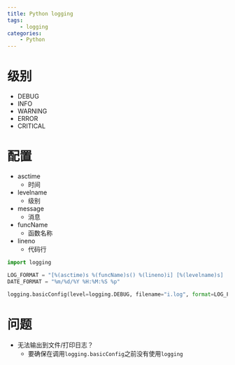```yaml
---
title: Python logging
tags:
	- logging
categories:
	- Python
---
```


# 级别

- DEBUG
- INFO
- WARNING
- ERROR
- CRITICAL

# 配置

- asctime
  - 时间
- levelname
  - 级别
- message
  - 消息
- funcName
  - 函数名称
- lineno
  - 代码行

```python
import logging

LOG_FORMAT = "[%(asctime)s %(funcName)s() %(lineno)i] [%(levelname)s]  %(message)s"
DATE_FORMAT = "%m/%d/%Y %H:%M:%S %p"

logging.basicConfig(level=logging.DEBUG, filename="i.log", format=LOG_FORMAT, datefmt=DATE_FORMAT)
```

# 问题

- 无法输出到文件/打印日志？
  - 要确保在调用`logging.basicConfig`之前没有使用`logging`